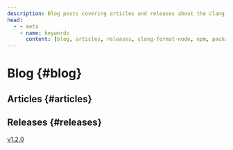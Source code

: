 ```yaml
---
description: Blog posts covering articles and releases about the clang-format-node npm packages.
head:
  - - meta
    - name: keywords
      content: [blog, articles, releases, clang-format-node, npm, package]
---
```


# Blog {#blog}

## Articles {#articles}

## Releases {#releases}

[v1.2.0](releases/v1.2.0.md)
